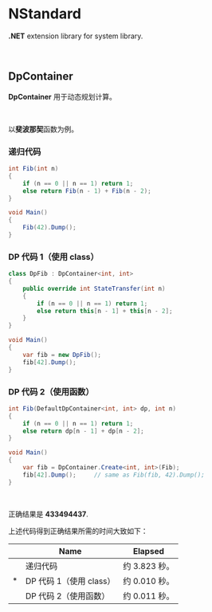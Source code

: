 # NStandard

**.NET** extension library for system library.

<br/>

## DpContainer

**DpContainer** 用于动态规划计算。

<br/>

以**斐波那契**函数为例。

### 递归代码

```csharp
int Fib(int n)
{
    if (n == 0 || n == 1) return 1;
    else return Fib(n - 1) + Fib(n - 2);
}

void Main()
{
    Fib(42).Dump();	
}
```

### DP 代码 1（使用 class）

```csharp
class DpFib : DpContainer<int, int>
{
    public override int StateTransfer(int n)
    {
        if (n == 0 || n == 1) return 1;
        else return this[n - 1] + this[n - 2];
    }
}

void Main()
{
    var fib = new DpFib();
    fib[42].Dump();
}
```

### DP 代码 2（使用函数）

```csharp
int Fib(DefaultDpContainer<int, int> dp, int n)
{
    if (n == 0 || n == 1) return 1;
    else return dp[n - 1] + dp[n - 2];
}

void Main()
{
    var fib = DpContainer.Create<int, int>(Fib);
    fib[42].Dump();		// same as Fib(fib, 42).Dump();	
}
```

<br/>

正确结果是 **433494437**.

上述代码得到正确结果所需的时间大致如下：

|      | Name                    | Elapsed       |
| ---- | ----------------------- | ------------- |
|      | 递归代码                | 约 3.823 秒。 |
| *    | DP 代码 1（使用 class） | 约 0.010 秒。 |
|      | DP 代码 2（使用函数）   | 约 0.011 秒。 |

